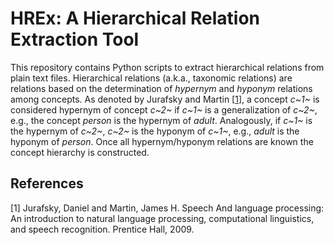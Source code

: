 # HREx: A Hierarchical Relation Extraction Tool

This repository contains Python scripts to extract hierarchical relations from plain text files. Hierarchical relations (a.k.a., taxonomic relations) are relations based on the determination of *hypernym* and *hyponym* relations among concepts. As denoted by Jurafsky and Martin [[1](#references)], a concept *c~1~* is considered hypernym of concept *c~2~* if *c~1~* is a generalization of *c~2~*, e.g., the concept *person* is the hypernym of *adult*. Analogously, if *c~1~* is the hypernym of *c~2~*, *c~2~* is the hyponym of *c~1~*, e.g., *adult* is the hyponym of *person*. Once all hypernym/hyponym relations are known the concept hierarchy is constructed. 


## References

[1] Jurafsky, Daniel and Martin, James H. Speech And language processing: An introduction to natural language processing, computational linguistics, and speech recognition. Prentice Hall, 2009.

